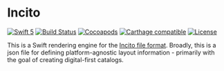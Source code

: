 # Incito

[![Swift 5](https://img.shields.io/badge/swift-5-ED523F.svg?style=flat)](https://swift.org/download/)
[![Build Status](https://travis-ci.org/shopgun/incito-ios.svg?branch=master)](https://travis-ci.org/shopgun/incito-ios)
[![Cocoapods](https://img.shields.io/cocoapods/v/Incito.svg?style=flat)](http://cocoapods.org/pods/Incito)
[![Carthage compatible](https://img.shields.io/badge/Carthage-compatible-4BC51D.svg?style=flat)](https://github.com/Carthage/Carthage)
[![License](http://img.shields.io/badge/license-MIT-brightgreen.svg)](LICENSE.md)

This is a Swift rendering engine for the [Incito file format](https://github.com/shopgun/incito). Broadly, this is a json file for defining platform-agnostic layout information - primarily with the goal of creating digital-first catalogs.